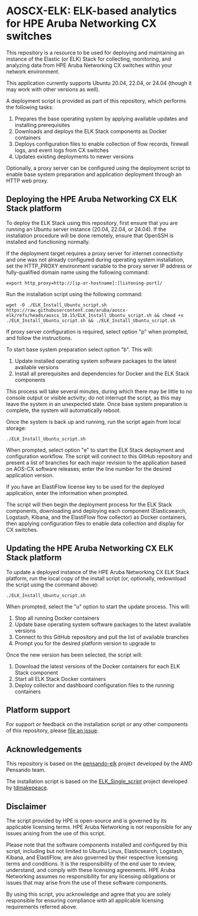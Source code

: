 # AOSCX-ELK: ELK-based analytics for HPE Aruba Networking CX switches

This repository is a resource to be used for deploying and maintaining an instance of the Elastic (or ELK) Stack for collecting, monitoring, and analyzing data from HPE Aruba Networking CX switches within your network environment.

This application currently supports Ubuntu 20.04, 22.04, or 24.04 (though it may work with other versions as well).

A deployment script is provided as part of this repository, which performs the following tasks:

1. Prepares the base operating system by applying available updates and installing prerequisites
2. Downloads and deploys the ELK Stack components as Docker containers
3. Deploys configuration files to enable collection of flow records, firewall logs, and event logs from CX switches
4. Updates existing deployments to newer versions

Optionally, a proxy server can be configured using the deployment script to enable base system preparation and application deployment through an HTTP web proxy.

## Deploying the HPE Aruba Networking CX ELK Stack platform

To deploy the ELK Stack using this repository, first ensure that you are running an Ubuntu server instance (20.04, 22.04, or 24.04). If the installation procedure will be done remotely, ensure that OpenSSH is installed and functioning normally.

If the deployment target requires a proxy server for internet connectivity and one was not already configured during operating system installation, set the HTTP_PROXY environment variable to the proxy server IP address or fully-qualified domain name using the following command:

    export http_proxy=http://[ip-or-hostname]:[listening-port]/

Run the installation script using the following command:

    wget -O ./ELK_Install_Ubuntu_script.sh https://raw.githubusercontent.com/aruba/aoscx-elk/refs/heads/aoscx_10.15/ELK_Install_Ubuntu_script.sh && chmod +x ./ELK_Install_Ubuntu_script.sh && ./ELK_Install_Ubuntu_script.sh

If proxy server configuration is required, select option "p" when prompted, and follow the instructions.

To start base system preparation select option "b". This will:

1. Update installed operating system software packages to the latest available versions
2. Install all prerequisites and dependencies for Docker and the ELK Stack components

This process will take several minutes, during which there may be little to no console output or visible activity; do not interrupt the script, as this may leave the system in an unexpected state. Once base system preparation is complete, the system will automatically reboot.

Once the system is back up and running, run the script again from local storage:

    ./ELK_Install_Ubuntu_script.sh

When prompted, select option "e" to start the ELK Stack deployment and configuration workflow. The script will connect to this GitHub repository and present a list of branches for each major revision to the application based on AOS-CX software releases; enter the line number for the desired application version.

If you have an ElastiFlow license key to be used for the deployed application, enter the information when prompted.

The script will then begin the deployment process for the ELK Stack components, downloading and deploying each component (Elasticsearch, Logstash, Kibana, and the ElastiFlow flow collector) as Docker containers, then applying configuration files to enable data collection and display for CX switches.

## Updating the HPE Aruba Networking CX ELK Stack platform

To update a deployed instance of the HPE Aruba Networking CX ELK Stack platform, run the local copy of the install script (or, optionally, redownload the script using the command above):

    ./ELK_Install_Ubuntu_script.sh

When prompted, select the "u" option to start the update process. This will:

1. Stop all running Docker containers
2. Update base operating system software packages to the latest available versions
3. Connect to this GitHub repository and pull the list of available branches
4. Prompt you for the desired platform version to upgrade to

Once the new version has been selected, the script will:

1. Download the latest versions of the Docker containers for each ELK Stack component
2. Start all ELK Stack Docker containers
3. Deploy collector and dashboard configuration files to the running containers

## Platform support

For support or feedback on the installation script or any other components of this repository, please [file an issue](https://github.com/aruba/aoscx-elk/issues).

## Acknowledgements

This repository is based on the [pensando-elk](https://github.com/amd/pensando-elk) project developed by the AMD Pensando team.

The installation script is based on the [ELK_Single_script](https://github.com/tdmakepeace/ELK_Single_script) project developed by [tdmakepeace](https://github.com/tdmakepeace).

## Disclaimer

The script provided by HPE is open-source and is governed by its applicable licensing terms. HPE Aruba Networking is not responsible for any issues arising from the use of this script.

Please note that the software components installed and configured by this script, including but not limited to Ubuntu Linux, Elasticsearch, Logstash, Kibana, and ElastiFlow, are also governed by their respective licensing terms and conditions. It is the responsibility of the end user to review, understand, and comply with these licensing agreements. HPE Aruba Networking assumes no responsibility for any licensing obligations or issues that may arise from the use of these software components.

By using this script, you acknowledge and agree that you are solely responsible for ensuring compliance with all applicable licensing requirements referred above.
